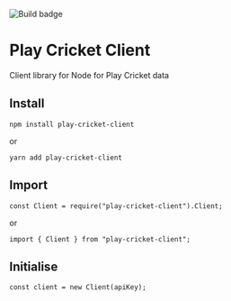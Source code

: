 ![Build badge](https://travis-ci.com/c-m-hunt/play-cricket.svg?branch=master)

# Play Cricket Client

Client library for Node for Play Cricket data

## Install
```
npm install play-cricket-client
```
or
```
yarn add play-cricket-client
```

## Import
```
const Client = require("play-cricket-client").Client;
```
or
```
import { Client } from "play-cricket-client";
```

## Initialise
```
const client = new Client(apiKey);
```

